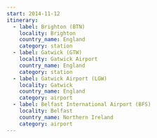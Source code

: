 ```yaml
---
start: 2014-11-12
itinerary:
  - label: Brighton (BTN)
    locality: Brighton
    country_name: England
    category: station
  - label: Gatwick (GTW)
    locality: Gatwick Airport
    country_name: England
    category: station
  - label: Gatwick Airport (LGW)
    locality: Gatwick
    country_name: England
    category: airport
  - label: Belfast International Airport (BFS)
    locality: Belfast
    country_name: Northern Ireland
    category: airport
---
```

